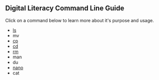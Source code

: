 ## Digital Literacy Command Line Guide

Click on a command below to learn more about it's purpose and usage.

* [ls](ls.md)
* mv
* [cp](cp.md)
* [cd](cd.md)
* [rm](rm.md)
* man
* du
* [nano](nano.md)
* cat
